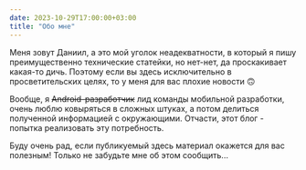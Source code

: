```yaml
---
date: 2023-10-29T17:00:00+03:00
title: "Обо мне"
---
```


Меня зовут Даниил, а это мой уголок неадекватности, в который я пишу преимущественно технические статейки, но нет-нет, да проскакивает какая-то дичь. Поэтому если вы здесь исключительно в просветительских целях, то у меня для вас плохие новости 🙃

Вообще, я ~~Android-разработчик~~ лид команды мобильной разработки, очень люблю ковыряться в сложных штуках, а потом делиться полученной информацией с окружающими. Отчасти, этот блог - попытка реализовать эту потребность.

Буду очень рад, если публикуемый здесь материал окажется для вас полезным!
Только не забудьте мне об этом сообщить...
